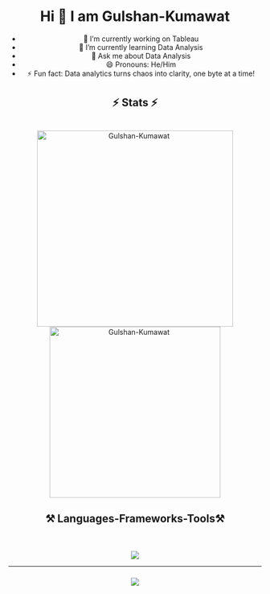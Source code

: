 
<h1 align="center">Hi 👋 I am Gulshan-Kumawat</h1>

<div align="center">    
    
- 🔭 I’m currently working on Tableau
- 🌱 I’m currently learning Data Analysis
- 💬 Ask me about Data Analysis
- 😄 Pronouns: He/Him
- ⚡ Fun fact: Data analytics turns chaos into clarity, one byte at a time!
</div>

<h2 align="center">⚡ Stats ⚡</h2>
<br>

<div align=center>
  <img width=390 src="https://github-readme-stats.vercel.app/api?username=Gulshan-Kumawat&count_private=true&show_icons=true&theme=dracula&rank_icon=github&border_radius=10" alt="Gulshan-Kumawat"/>
  <img width=340 src="https://github-readme-stats.vercel.app/api/top-langs?username=Gulshan-Kumawat&show_icons=true&locale=en&layout=compact&theme=dracula" alt="Gulshan-Kumawat"/>

<h2 align="center">⚒️ Languages-Frameworks-Tools⚒️ </h2>
<br clear="both"><br/>
<div align="center">
    <img src="https://skillicons.dev/icons?i=react,nodejs,git,github,html,css,javascript,photoshop,php,python,java,c,c++" /><br>
</div>

<hr/>

<h3 align="center">
    <img src="https://readme-typing-svg.herokuapp.com/?font=Righteous&size=25&color=2473F7FF&center=true&vCenter=true&width=500&height=70&duration=4000&lines=Thanks+for+visiting!+✌️;">
</h3>

<br/>
